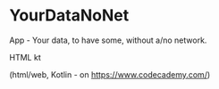 # YourDataNoNet
App - Your data, to have some, without a/no network.

HTML kt

(html/web, Kotlin - on https://www.codecademy.com/)